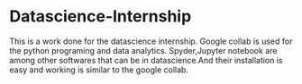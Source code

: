 # Datascience-Internship
This is a work done for the datascience internship.
Google collab is used for the python programing and data analytics.
Spyder,Jupyter notebook are among other softwares that can be in datascience.And their installation is easy and working is similar to the google collab.
